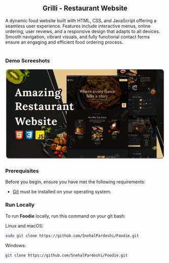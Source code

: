 <div>
<h2 align="center">Grilli - Restaurant Website</h2>
A dynamic food website built with HTML, CSS, and JavaScript offering a seamless user experience. Features include interactive menus, online ordering, user reviews, and a responsive design that adapts to all devices. Smooth navigation, vibrant visuals, and fully functional contact forms ensure an engaging and efficient food ordering process.
</div>

<br />

### Demo Screeshots

![Grilli Desktop Demo](desktop.png "Desktop Demo")

### Prerequisites

Before you begin, ensure you have met the following requirements:

* [Git](https://git-scm.com/downloads "Download Git") must be installed on your operating system.

### Run Locally

To run **Foodie** locally, run this command on your git bash:

Linux and macOS:

```bash
sudo git clone https://github.com/SnehalPardeshi/Foodie.git
```

Windows:

```bash
git clone https://github.com/SnehalPardeshi/Foodie.git
```


